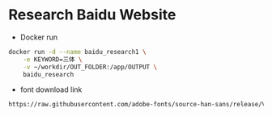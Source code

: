 # Research Baidu Website

- Docker run

```bash
docker run -d --name baidu_research1 \
    -e KEYWORD=三体 \
    -v ~/workdir/OUT_FOLDER:/app/OUTPUT \
    baidu_research
```

- font download link

```txt
https://raw.githubusercontent.com/adobe-fonts/source-han-sans/release/Variable/OTF/SourceHanSansSC-VF.otf
```


